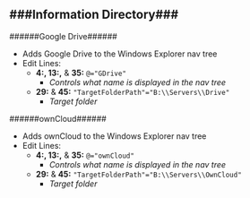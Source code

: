 ###Information Directory###
---
######Google Drive######
- Adds Google Drive to the Windows Explorer nav tree
- Edit Lines:
  - __4:, 13:,__ & __35:__ `@="GDrive"`
    - _Controls what name is displayed in the nav tree_
  - __29:__ & __45:__ `"TargetFolderPath"="B:\\Servers\\Drive"`
    - _Target folder_

######ownCloud######
- Adds ownCloud to the Windows Explorer nav tree
- Edit Lines:
  - __4:, 13:,__ & __35:__ `@="ownCloud"`
    - _Controls what name is displayed in the nav tree_
  - __29:__ & __45:__ `"TargetFolderPath"="B:\\Servers\\OwnCloud"`
    - _Target folder_
 
